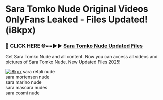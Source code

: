 # Sara Tomko Nude Original Videos 0nlyFans Leaked - Files Updated! (i8kpx)

<h3>🔴 CLICK HERE 🌐==►► <a href="https://tinyurl.com/5h6xmrr3" rel="nofollow">Sara Tomko Nude Updated Files</a></h3>

Get Sara Tomko Nude and all content. Now you can access all videos and pictures of Sara Tomko Nude. New Updated Files 2025!

[![i8kpx](https://i.imgur.com/KVD873Z.gif)](https://tinyurl.com/5h6xmrr3)
sara retali nude<br>
sara mortensen nude<br>
sara marino nude<br>
sara mascara nudes<br>
sara cosmi nude